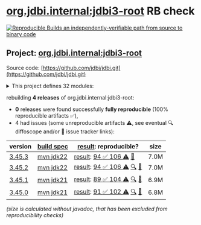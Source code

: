 [org.jdbi.internal:jdbi3-root](https://central.sonatype.com/artifact/org.jdbi.internal/jdbi3-root/versions) RB check
=======

[![Reproducible Builds](https://reproducible-builds.org/images/logos/rb.svg) an independently-verifiable path from source to binary code](https://reproducible-builds.org/)

## Project: [org.jdbi.internal:jdbi3-root](https://central.sonatype.com/artifact/org.jdbi.internal/jdbi3-root/versions)

Source code: [https://github.com/jdbi/jdbi.git](https://github.com/jdbi/jdbi.git)

<details><summary>This project defines 32 modules:</summary>

* [org.jdbi.internal:jdbi3-parent](https://central.sonatype.com/artifact/org.jdbi.internal/jdbi3-parent/3.45.3)
* [org.jdbi.internal:jdbi3-policy](https://central.sonatype.com/artifact/org.jdbi.internal/jdbi3-policy/3.45.3)
* [org.jdbi.internal:jdbi3-root](https://central.sonatype.com/artifact/org.jdbi.internal/jdbi3-root/3.45.3)
* [org.jdbi:jdbi3-bom](https://central.sonatype.com/artifact/org.jdbi/jdbi3-bom/3.45.3)
* [org.jdbi:jdbi3-build-parent](https://central.sonatype.com/artifact/org.jdbi/jdbi3-build-parent/3.45.3)
* [org.jdbi:jdbi3-caffeine-cache](https://central.sonatype.com/artifact/org.jdbi/jdbi3-caffeine-cache/3.45.3)
* [org.jdbi:jdbi3-commons-text](https://central.sonatype.com/artifact/org.jdbi/jdbi3-commons-text/3.45.3)
* [org.jdbi:jdbi3-core](https://central.sonatype.com/artifact/org.jdbi/jdbi3-core/3.45.3)
* [org.jdbi:jdbi3-examples](https://central.sonatype.com/artifact/org.jdbi/jdbi3-examples/3.45.3)
* [org.jdbi:jdbi3-freemarker](https://central.sonatype.com/artifact/org.jdbi/jdbi3-freemarker/3.45.3)
* [org.jdbi:jdbi3-generator](https://central.sonatype.com/artifact/org.jdbi/jdbi3-generator/3.45.3)
* [org.jdbi:jdbi3-gson2](https://central.sonatype.com/artifact/org.jdbi/jdbi3-gson2/3.45.3)
* [org.jdbi:jdbi3-guava](https://central.sonatype.com/artifact/org.jdbi/jdbi3-guava/3.45.3)
* [org.jdbi:jdbi3-guice](https://central.sonatype.com/artifact/org.jdbi/jdbi3-guice/3.45.3)
* [org.jdbi:jdbi3-jackson2](https://central.sonatype.com/artifact/org.jdbi/jdbi3-jackson2/3.45.3)
* [org.jdbi:jdbi3-jodatime2](https://central.sonatype.com/artifact/org.jdbi/jdbi3-jodatime2/3.45.3)
* [org.jdbi:jdbi3-jpa](https://central.sonatype.com/artifact/org.jdbi/jdbi3-jpa/3.45.3)
* [org.jdbi:jdbi3-json](https://central.sonatype.com/artifact/org.jdbi/jdbi3-json/3.45.3)
* [org.jdbi:jdbi3-kotlin](https://central.sonatype.com/artifact/org.jdbi/jdbi3-kotlin/3.45.3)
* [org.jdbi:jdbi3-kotlin-sqlobject](https://central.sonatype.com/artifact/org.jdbi/jdbi3-kotlin-sqlobject/3.45.3)
* [org.jdbi:jdbi3-moshi](https://central.sonatype.com/artifact/org.jdbi/jdbi3-moshi/3.45.3)
* [org.jdbi:jdbi3-noop-cache](https://central.sonatype.com/artifact/org.jdbi/jdbi3-noop-cache/3.45.3)
* [org.jdbi:jdbi3-oracle12](https://central.sonatype.com/artifact/org.jdbi/jdbi3-oracle12/3.45.3)
* [org.jdbi:jdbi3-postgis](https://central.sonatype.com/artifact/org.jdbi/jdbi3-postgis/3.45.3)
* [org.jdbi:jdbi3-postgres](https://central.sonatype.com/artifact/org.jdbi/jdbi3-postgres/3.45.3)
* [org.jdbi:jdbi3-spring5](https://central.sonatype.com/artifact/org.jdbi/jdbi3-spring5/3.45.3)
* [org.jdbi:jdbi3-sqlite](https://central.sonatype.com/artifact/org.jdbi/jdbi3-sqlite/3.45.3)
* [org.jdbi:jdbi3-sqlobject](https://central.sonatype.com/artifact/org.jdbi/jdbi3-sqlobject/3.45.3)
* [org.jdbi:jdbi3-stringtemplate4](https://central.sonatype.com/artifact/org.jdbi/jdbi3-stringtemplate4/3.45.3)
* [org.jdbi:jdbi3-testcontainers](https://central.sonatype.com/artifact/org.jdbi/jdbi3-testcontainers/3.45.3)
* [org.jdbi:jdbi3-testing](https://central.sonatype.com/artifact/org.jdbi/jdbi3-testing/3.45.3)
* [org.jdbi:jdbi3-vavr](https://central.sonatype.com/artifact/org.jdbi/jdbi3-vavr/3.45.3)
</details>

rebuilding **4 releases** of org.jdbi.internal:jdbi3-root:
- **0** releases were found successfully **fully reproducible** (100% reproducible artifacts :white_check_mark:),
- 4 had issues (some unreproducible artifacts :warning:, see eventual :mag: diffoscope and/or :memo: issue tracker links):

| version | [build spec](/BUILDSPEC.md) | [result](https://reproducible-builds.org/docs/jvm/): reproducible? | size |
| -- | --------- | ------ | -- |
| [3.45.3](https://central.sonatype.com/artifact/org.jdbi.internal/jdbi3-root/3.45.3/pom) | [mvn jdk22](jdbi3-root-3.45.3.buildspec) | [result](jdbi3-parent-3.45.3.buildinfo): [94 :white_check_mark:  106 :warning:](jdbi3-parent-3.45.3.buildcompare) [:memo:](https://github.com/basepom/basepom/pull/73) | 7.0M |
| [3.45.2](https://central.sonatype.com/artifact/org.jdbi.internal/jdbi3-root/3.45.2/pom) | [mvn jdk22](jdbi3-root-3.45.2.buildspec) | [result](jdbi3-parent-3.45.2.buildinfo): [94 :white_check_mark:  106 :warning:](jdbi3-parent-3.45.2.buildcompare) [:mag:](jdbi3-parent-3.45.2.diffoscope) [:memo:](https://github.com/basepom/basepom/pull/73) | 7.0M |
| [3.45.1](https://central.sonatype.com/artifact/org.jdbi.internal/jdbi3-root/3.45.1/pom) | [mvn jdk21](jdbi3-root-3.45.1.buildspec) | [result](jdbi3-parent-3.45.1.buildinfo): [89 :white_check_mark:  104 :warning:](jdbi3-parent-3.45.1.buildcompare) [:mag:](jdbi3-parent-3.45.1.diffoscope) [:memo:](https://github.com/basepom/basepom/pull/73) | 6.9M |
| [3.45.0](https://central.sonatype.com/artifact/org.jdbi.internal/jdbi3-root/3.45.0/pom) | [mvn jdk21](jdbi3-root-3.45.0.buildspec) | [result](jdbi3-parent-3.45.0.buildinfo): [91 :white_check_mark:  102 :warning:](jdbi3-parent-3.45.0.buildcompare) [:mag:](jdbi3-parent-3.45.0.diffoscope) [:memo:](https://github.com/basepom/basepom/pull/73) | 6.8M |

<i>(size is calculated without javadoc, that has been excluded from reproducibility checks)</i>
